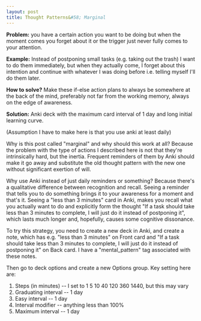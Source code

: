 ```yaml
---
layout: post
title: Thought Patterns&#58; Marginal
---
```


**Problem:** you have a certain action you want to be doing but when the moment comes you forget about it or the trigger just never fully comes to your attention.

**Example:** Instead of postponing small tasks (e.g. taking out the trash) I want to do them immediately, but when they actually come, I forget about this intention and continue with whatever I was doing before i.e. telling myself I'll do them later.

**How to solve?** Make these if-else action plans to always be somewhere at the back of the mind, preferably not far from the working memory, always on the edge of awareness.

**Solution:** Anki deck with the maximum card interval of 1 day and long initial learning curve.

(Assumption I have to make here is that you use anki at least daily)

<!--excerpt-->

Why is this post called "marginal" and why should this work at all? Because the problem with the type of actions I described here is not that they're intrinsically hard, but the inertia. Frequent reminders of them by Anki should make it go away and substitute the old thought pattern with the new one without significant exertion of will.

Why use Anki instead of just daily reminders or something? Because there's a qualitative difference between recognition and recall. Seeing a reminder that tells you to do something brings it to your awareness for a moment and that's it. Seeing a "less than 3 minutes" card in Anki, makes you recall what you actually want to do and explicitly form the thought "If a task should take less than 3 minutes to complete, I will just do it instead of postponing it", which lasts much longer and, hopefully, causes some cognitive dissonance.

To try this strategy, you need to create a new deck in Anki, and create a note, which has e.g. "less than 3 minutes" on Front card and "If a task should take less than 3 minutes to complete, I will just do it instead of postponing it" on Back card. I have a "mental_pattern" tag associated with these notes.

Then go to deck options and create a new Options group. Key setting here are:

1. Steps (in minutes) -- I set to 1 5 10 40 120 360 1440, but this may vary
2. Graduating interval -- 1 day
3. Easy interval -- 1 day
4. Interval modifier -- anything less than 100%
5. Maximum interval -- 1 day